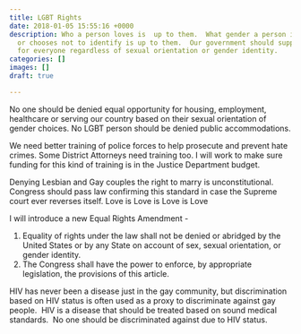 ```yaml
---
title: LGBT Rights
date: 2018-01-05 15:55:16 +0000
description: Who a person loves is  up to them.  What gender a person identifies as
  or chooses not to identify is up to them.  Our government should support equal rights
  for everyone regardless of sexual orientation or gender identity.
categories: []
images: []
draft: true

---
```

No one should be denied equal opportunity for housing, employment, healthcare  or serving our country based on their sexual orientation of gender choices. No LGBT person should be denied public accommodations. 

We need better training of police forces to help prosecute and prevent hate crimes. Some District Attorneys need training too.  I will work to make sure funding for this kind of training is in the Justice Department budget. 

Denying Lesbian and Gay couples the right to marry is unconstitutional. Congress should pass law confirming this standard in case  the Supreme court ever reverses itself. Love is Love is Love is Love 

I will introduce a new Equal Rights Amendment - 

1. Equality of rights under the law shall not be denied or abridged by the United States or by any State on account of sex, sexual orientation, or gender identity.  
2. The Congress shall have the power to enforce, by appropriate legislation, the provisions of this article.  

  
HIV has never been a disease just in the gay community, but discrimination based on HIV status is often used as a proxy to discriminate against gay people.  HIV is a disease that should be treated based on sound medical standards.  No one should be discriminated against due to HIV status.  